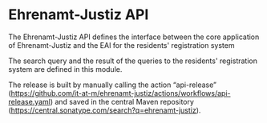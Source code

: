 # Ehrenamt-Justiz API

The Ehrenamt-Justiz API defines the interface between the core application of Ehrenamt-Justiz and the EAI for the residents' registration system

The search query and the result of the queries to the residents' registration system are defined in this module.

The release is built by manually calling the action “api-release” (https://github.com/it-at-m/ehrenamt-justiz/actions/workflows/api-release.yaml) and saved in the central Maven repository (https://central.sonatype.com/search?q=ehrenamt-justiz).

